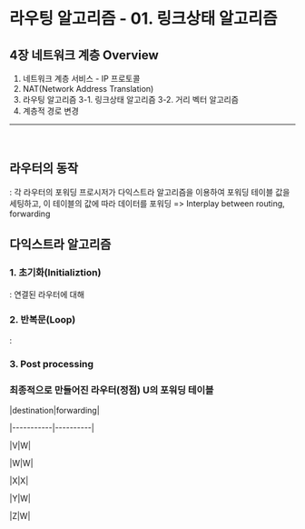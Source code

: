 # 라우팅 알고리즘 - 01. 링크상태 알고리즘

## 4장 네트워크 계층 Overview
1. 네트워크 계층 서비스 - IP 프로토콜
2. NAT(Network Address Translation) 
3. 라우팅 알고리즘
  3-1. 링크상태 알고리즘
  3-2. 거리 벡터 알고리즘
4. 계층적 경로 변경

---

<br>

## 라우터의 동작
: 각 라우터의 포워딩 프로시저가 다익스트라 알고리즘을 이용하여 포워딩 테이블 값을 세팅하고, 이 테이블의 값에 따라 데이터를 포워딩 => Interplay between routing, forwarding

## 다익스트라 알고리즘

### 1. 초기화(Initializtion)
: 연결된 라우터에 대해 

### 2. 반복문(Loop)
: 

### 3. Post processing

### 최종적으로 만들어진 라우터(정점) U의 포워딩 테이블 

|destination|forwarding|

|-----------|----------|

|V|W|

|W|W|

|X|X|

|Y|W|

|Z|W|

